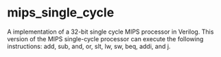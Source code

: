 # mips_single_cycle
A implementation of a 32-bit single cycle MIPS processor in Verilog. This version of the MIPS single-cycle processor can execute the following instructions: add, sub, and, or, slt, lw, sw, beq, addi, and j.
